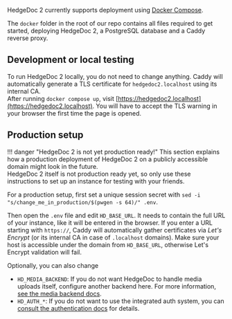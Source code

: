 HedgeDoc 2 currently supports deployment using [Docker Compose](https://docs.docker.com/compose/install/).

The `docker` folder in the root of our repo contains all files required to get started, deploying
HedgeDoc 2, a PostgreSQL database and a Caddy reverse proxy.

## Development or local testing

To run HedgeDoc 2 locally, you do not need to change anything.
Caddy will automatically generate a TLS certificate for `hedgedoc2.localhost` using its internal CA.  
After running `docker compose up`, visit [https://hedgedoc2.localhost](https://hedgedoc2.localhost).
You will have to accept the TLS warning in your browser the first time the page is opened.

## Production setup

!!! danger "HedgeDoc 2 is not yet production ready!"
    This section explains how a production deployment of HedgeDoc 2 on a publicly accessible domain
    might look in the future.  
    HedgeDoc 2 itself is not production ready yet, so only use these instructions to set up an
    instance for testing with your friends.

For a production setup, first set a unique session secret with
`sed -i "s/change_me_in_production/$(pwgen -s 64)/" .env`.

Then open the `.env` file and edit `HD_BASE_URL`. It needs to contain the full URL of your instance,
like it will be entered in the browser. If you enter a URL starting with `https://`, Caddy will
automatically gather certificates via *Let's Encrypt* (or its internal CA in case of `.localhost` domains).
Make sure your host is accessible under the domain from `HD_BASE_URL`, otherwise Let's Encrypt
validation will fail.

Optionally, you can also change
 
- `HD_MEDIA_BACKEND`: If you do not want HedgeDoc to handle media uploads itself, configure another backend
  here. For more information, [see the media backend docs](/config/#media).
- `HD_AUTH_*`: If you do not want to use the integrated auth system,
  you can [consult the authentication docs](/config/#authentication) for details.
